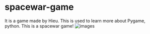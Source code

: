 # spacewar-game

It is a game made by Hieu. This is used to learn more about Pygame, python. This is a spacewar game!
![images](https://user-images.githubusercontent.com/128889595/229270570-590b0001-1a84-46c1-9771-35c03b4c39d7.jpg)
